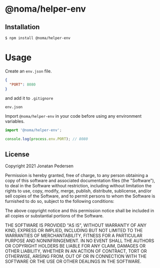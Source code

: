 # @noma/helper-env

## Installation

```bash
$ npm install @noma/helper-env
```

# Usage

Create an `env.json` file.

```json
{
  "PORT": 8080
}
```

and add it to `.gitignore`

```text
env.json
```

Import `@noma/helper-env` in your code before using any environment variables.

```javascript
import '@noma/helper-env';

console.log(process.env.PORT); // 8080
```

## License

Copyright 2021 Jonatan Pedersen 

Permission is hereby granted, free of charge, to any person obtaining a copy of this software and associated documentation files (the "Software"), to deal in the Software without restriction, including without limitation the rights to use, copy, modify, merge, publish, distribute, sublicense, and/or sell copies of the Software, and to permit persons to whom the Software is furnished to do so, subject to the following conditions:

The above copyright notice and this permission notice shall be included in all copies or substantial portions of the Software.

THE SOFTWARE IS PROVIDED "AS IS", WITHOUT WARRANTY OF ANY KIND, EXPRESS OR IMPLIED, INCLUDING BUT NOT LIMITED TO THE WARRANTIES OF MERCHANTABILITY, FITNESS FOR A PARTICULAR PURPOSE AND NONINFRINGEMENT. IN NO EVENT SHALL THE AUTHORS OR COPYRIGHT HOLDERS BE LIABLE FOR ANY CLAIM, DAMAGES OR OTHER LIABILITY, WHETHER IN AN ACTION OF CONTRACT, TORT OR OTHERWISE, ARISING FROM, OUT OF OR IN CONNECTION WITH THE SOFTWARE OR THE USE OR OTHER DEALINGS IN THE SOFTWARE.
